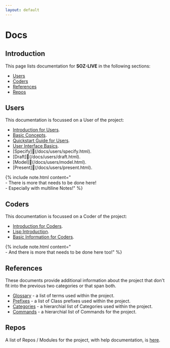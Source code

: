 ```yaml
---
layout: default
---
```


# Docs

## Introduction

This page lists documentation for **SOZ-LIVE** in the following sections:

- [Users](#users)
- [Coders](#coders)
- [References](#references)
- [Repos](#repos)

## Users

This documentation is focussed on a User of the project:  

- [Introduction for Users](/docs/users/intro.html). 
- [Basic Concepts](/docs/users/basics.html).
- [Quickstart Guide for Users](/docs/users/quickstart.html).
- [User Interface Basics](/docs/users/uibasics.html).
- [Specify](/docs/users/specify.html).
- [Draft](/docs/users/draft.html).
- [Model](/docs/users/model.html).
- [Present](/docs/users/present.html).

{% include note.html content="<br>- There is more that needs to be done here!<br>- Especially with multiline Notes!" %}

## Coders

This documentation is focussed on a Coder of the project:  


- [Introduction for Coders](/docs/coders/intro.html). 
- [Lisp Introduction](/docs/coders/lisp.html).
- [Basic Information for Coders](/docs/coders/basics.html).

{% include note.html content="<br>- And there is more that needs to be done here too!" %}

## References

These documents provide additional information about the project that don't fit into the previous two categories or that span both.

- [Glossary](/docs/glossary.html) - a list of terms used within the project.
- [Prefixes](/docs/prefixes.html) - a list of Class prefixes used within the project.
- [Categories](/docs/categories.html) - a hierarchial list of Categories used within the project.
- [Commands](/docs/commands.html) - a hierarchial list of Commands for the project.


## Repos

A list of Repos / Modules for the project, with help documentation, is [here](/docs/repos.html).

